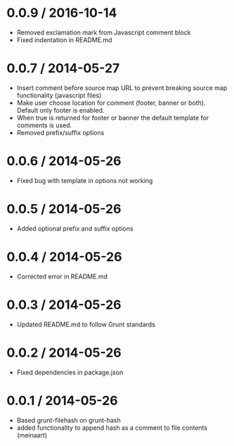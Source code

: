 0.0.9 / 2016-10-14
==================

  * Removed exclamation mark from Javascript comment block
  * Fixed indentation in README.md


0.0.7 / 2014-05-27 
==================

  * Insert comment before source map URL to prevent breaking source map functionality (javascript files)
  * Make user choose location for comment (footer, banner or both). Default only footer is enabled.
  * When true is returned for footer or banner the default template for comments is used.
  * Removed prefix/suffix options

0.0.6 / 2014-05-26 
==================

  * Fixed bug with template in options not working

0.0.5 / 2014-05-26 
==================

  * Added optional prefix and suffix options

0.0.4 / 2014-05-26 
==================

  * Corrected error in README.md

0.0.3 / 2014-05-26 
==================

  * Updated README.md to follow Grunt standards

0.0.2 / 2014-05-26 
==================

  * Fixed dependencies in package.json

0.0.1 / 2014-05-26 
==================

  * Based grunt-filehash on grunt-hash
  * added functionality to append hash as a comment to file contents (meinaart)
